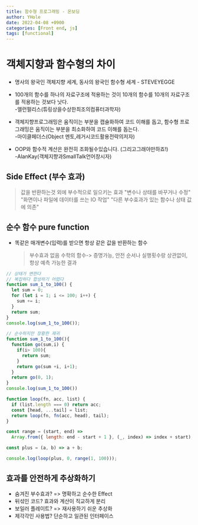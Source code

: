 ```yaml
---
title: 함수형 프로그래밍 - 온보딩
author: YHole
date: 2022-04-08 +0900
categories: [Front end, js]
tags: [functional]
---
```


# 객체지향과 함수형의 차이

- 명사의 왕국인 객체지향 세계, 동사의 왕국인 함수형 세계 - STEVEYEGGE
- 100개의 함수를 하나의 자료구조에 적용하는 것이
  10개의 함수를 10개의 자료구조를 적용하는 것보다 낫다.  
  -엘런펄리스(튜링상을수상한최조의컴퓨터과학자)

- 객체지향프로그래밍은 움직이는 부분을 캡슐화하여 코드 이해를 돕고,
  함수형 프로그래밍은 움직이는 부분을 최소화하여 코드 이해를 돕는다.  
  -마이클페더스(Object 멘토,레거시코드활용전략의저자)

- OOP와 함수적 계산은 완전히 조화될수있습니다. (그리고그래야만하죠!)  
  -AlanKay(객체지향과SmallTalk언어창시자)

## Side Effect (부수 효과)

> 값을 반환하는것 외에 부수적으로 일으키는 효과
> "변수나 상태를 바꾸거나 수정"
> "화면이나 파일에 데이터를 쓰는 IO 작업"
> "다른 부수효과가 있는 함수나 상태 값에 의존"

## 순수 함수 pure function

- 똑같은 매개변수(입력)를 받으면 항상 같은 값을 반환하는 함수
  > 부수효과 없음
  > 수학의 함수-> 증명가능, 안전
  > 순서나 실행횟수랑 상관없이, 항상 예측 가능한 결과

```javascript
// 상태가 변한다
// 복잡하다 합성하기 어렵다
function sum_1_to_100() {
  let sum = 0;
  for (let i = 1; i <= 100; i++) {
    sum += i;
  }
  return sum;
}
console.log(sum_1_to_100());
```

```javascript
// 순수하지만 장황한 재귀
function sum_1_to_100(){​
  function go(sum,i) {
    if(i> 100){​
      return sum;​
    }​
    return go(sum +i, i+1);​
  }
  return go(0, 1);​
}
console.log(sum_1_to_100())
```

```javascript
function loop(fn, acc, list) {
  if (list.length === 0) return acc;
  const [head, ...tail] = list;
  return loop(fn, fn(acc, head), tail);
}

const range = (start, end) =>
  Array.from({ length: end - start + 1 }, (_, index) => index + start);

const plus = (a, b) => a + b;

console.log(loop(plus, 0, range(1, 100)));
```

## 효과를 안전하게 추상화하기

- 숨겨진 부수효과? => 명확하고 순수한 Effect
- 뒤섞인 코드? 효과와 계산이 직교하게 분리
- 보일러 플레이트? => 재사용하기 쉬운 추상화
- 제각각인 사용법? 단순하고 일관된 인터페이스
